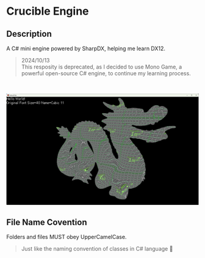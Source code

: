 # Crucible Engine
## Description
A C# mini engine powered by SharpDX, helping me learn DX12.

> 2024/10/13 <br/>
> This resposity is deprecated, as I decided to use Mono Game, a powerful open-source C# engine, to continue my learning process.
<br/>

![Showcase](./showcase.png)

## File Name Covention
Folders and files MUST obey UpperCamelCase.<br/>
>Just like the naming convention of classes in C# language 🥰

